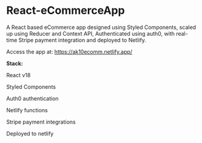 # React-eCommerceApp
A React based eCommerce app designed using Styled Components, scaled up using Reducer and Context API, Authenticated using auth0, with real-time Stripe payment integration and deployed to Netlify.

Access the app at: https://ak10ecomm.netlify.app/ 

**Stack:**

React v18

Styled Components

Auth0 authentication

Netlify functions 

Stripe payment integrations

Deployed to netlify
